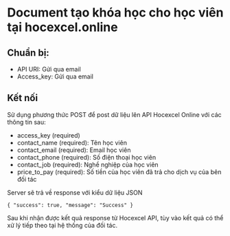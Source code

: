# Document tạo khóa học cho học viên tại hocexcel.online

## Chuẩn bị:
- API URI: Gửi qua email 
- Access_key: Gửi qua email
## Kết nối

Sử dụng phương thức POST để post dữ liệu lên API Hocexcel Online với các thông tin sau: 
- access_key (required)
- contact_name (required): Tên học viên
- contact_email (required): Email học viên
- contact_phone (required): Số điện thoại học viên
- contact_job (required): Nghề nghiệp của học viên 
- price_to_pay (required): Số tiền của học viên đã trả cho dịch vụ của bên đối tác

Server sẽ trả về response với kiểu dữ liệu JSON

   `{
	    "success": true,
	    "message": "Success"
    }`
    
Sau khi nhận được kết quả response từ Hocexcel API, tùy vào kết quả có thể xử lý tiếp theo tại hệ thống của đối tác.
